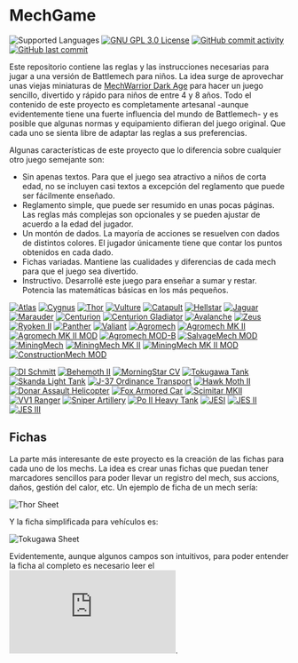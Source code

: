 # MechGame
![Supported Languages](https://img.shields.io/badge/Supported-%F0%9F%87%AA%F0%9F%87%B8languages-blue.svg)
[![GNU GPL 3.0 License](https://img.shields.io/badge/license-GNU_GPL_3.0-brightgreen.svg)](https://github.com/softwaremagico/MechGame/blob/main/LICENSE)
[![GitHub commit activity](https://img.shields.io/github/commit-activity/y/softwaremagico/MechGame)](https://github.com/softwaremagico/MechGame)
[![GitHub last commit](https://img.shields.io/github/last-commit/softwaremagico/MechGame)](https://github.com/softwaremagico/MechGame)

Este repositorio contiene las reglas y las instrucciones necesarias para jugar a una versión de Battlemech para niños. La idea surge de aprovechar unas viejas miniaturas de [MechWarrior Dark Age](https://en.wikipedia.org/wiki/MechWarrior:_Dark_Age) para hacer un juego sencillo, divertido y rápido para niños de entre 4 y 8 años. Todo el contenido de este proyecto es completamente artesanal -aunque evidentemente tiene una fuerte influencia del mundo de Battlemech- y es posible que algunas normas y equipamiento difieran del juego original. Que cada uno se sienta libre de adaptar las reglas a sus preferencias. 

Algunas características de este proyecto que lo diferencia sobre cualquier otro juego semejante son:

- Sin apenas textos. Para que el juego sea atractivo a niños de corta edad, no se incluyen casi textos a excepción del reglamento que puede ser fácilmente enseñado. 
- Reglamento simple, que puede ser resumido en unas pocas páginas. Las reglas más complejas son opcionales y se pueden ajustar de acuerdo a la edad del jugador. 
- Un montón de dados. La mayoría de acciones se resuelven con dados de distintos colores. El jugador únicamente tiene que contar los puntos obtenidos en cada dado. 
- Fichas variadas. Mantiene las cualidades y diferencias de cada mech para que el juego sea divertido. 
- Instructivo. Desarrollé este juego para enseñar a sumar y restar. Potencia las matemáticas básicas en los más pequeños. 

[![Atlas](https://github.com/softwaremagico/MechGame/blob/main/Mechs/Drawings/DereckHasbani.svg)](https://github.com/softwaremagico/MechGame/blob/main/Mechs/Atlas%20K2.svg)
[![Cygnus](https://github.com/softwaremagico/MechGame/blob/main/Mechs/Drawings/Cygnus.svg)](https://github.com/softwaremagico/MechGame/blob/main/Mechs/Cygnus.svg)
[![Thor](https://github.com/softwaremagico/MechGame/blob/main/Mechs/Drawings/Thor.svg)](https://github.com/softwaremagico/MechGame/blob/main/Mechs/Thor.svg)
[![Vulture](https://github.com/softwaremagico/MechGame/blob/main/Mechs/Drawings/Vulture%20MK%20IV.svg)](https://github.com/softwaremagico/MechGame/blob/main/Mechs/Vulture%20MK%20IV.svg)
[![Catapult](https://github.com/softwaremagico/MechGame/blob/main/Mechs/Drawings/Catapult.svg)](https://github.com/softwaremagico/MechGame/blob/main/Mechs/Catapult.svg)
[![Hellstar](https://github.com/softwaremagico/MechGame/blob/main/Mechs/Drawings/Hellstar.svg)](https://github.com/softwaremagico/MechGame/blob/main/Mechs/Hellstar.svg)
[![Jaguar](https://github.com/softwaremagico/MechGame/blob/main/Mechs/Drawings/Jaguar.svg)](https://github.com/softwaremagico/MechGame/blob/main/Mechs/Jaguar%20JGR-20-L.svg)
[![Marauder](https://github.com/softwaremagico/MechGame/blob/main/Mechs/Drawings/Marauder.svg)](https://github.com/softwaremagico/MechGame/blob/main/Mechs/Marauder%20II%20C.svg)
[![Centurion](https://github.com/softwaremagico/MechGame/blob/main/Mechs/Drawings/Centurion.svg)](https://github.com/softwaremagico/MechGame/blob/main/Mechs/Centurion.svg)
[![Centurion Gladiator](https://github.com/softwaremagico/MechGame/blob/main/Mechs/Drawings/Centurion%20Gladiator.svg)](https://github.com/softwaremagico/MechGame/blob/main/Mechs/Centurion%20Gladiator.svg)
[![Avalanche](https://github.com/softwaremagico/MechGame/blob/main/Mechs/Drawings/Avalanche.svg)](https://github.com/softwaremagico/MechGame/blob/main/Mechs/Avalanche.svg)
[![Zeus](https://github.com/softwaremagico/MechGame/blob/main/Mechs/Drawings/Zeus.svg)](https://github.com/softwaremagico/MechGame/blob/main/Mechs/Zeus.svg)
[![Ryoken II](https://github.com/softwaremagico/MechGame/blob/main/Mechs/Drawings/Ryoken%20II.svg)](https://github.com/softwaremagico/MechGame/blob/main/Mechs/Ryoken%20II.svg)
[![Panther](https://github.com/softwaremagico/MechGame/blob/main/Mechs/Drawings/Panther.svg)](https://github.com/softwaremagico/MechGame/blob/main/Mechs/Panther.svg)
[![Valiant](https://github.com/softwaremagico/MechGame/blob/main/Mechs/Drawings/Valiant.svg)](https://github.com/softwaremagico/MechGame/blob/main/Mechs/Valiant.svg)
[![Agromech](https://github.com/softwaremagico/MechGame/blob/main/Mechs/Drawings/Agromech.svg)](https://github.com/softwaremagico/MechGame/blob/main/Mechs/Agromech.svg)
[![Agromech MK II](https://github.com/softwaremagico/MechGame/blob/main/Mechs/Drawings/Agromech%20MK%20II.svg)](https://github.com/softwaremagico/MechGame/blob/main/Mechs/Agromech%20MK%20II.svg)
[![Agromech MK II MOD](https://github.com/softwaremagico/MechGame/blob/main/Mechs/Drawings/Agromech%20MK%20II%20MOD.svg)](https://github.com/softwaremagico/MechGame/blob/main/Mechs/Agromech%20MK%20II%20MOD.svg)
[![Agromech MOD-B](https://github.com/softwaremagico/MechGame/blob/main/Mechs/Drawings/Agromech%20MOD-B.svg)](https://github.com/softwaremagico/MechGame/blob/main/Mechs/Agromech%20MOD-B.svg)
[![SalvageMech MOD](https://github.com/softwaremagico/MechGame/blob/main/Mechs/Drawings/SalvageMech.svg)](https://github.com/softwaremagico/MechGame/blob/main/Mechs/SalvageMech.svg)
[![MiningMech](https://github.com/softwaremagico/MechGame/blob/main/Mechs/Drawings/MiningMech.svg)](https://github.com/softwaremagico/MechGame/blob/main/Mechs/MiningMech.svg)
[![MiningMech MK II](https://github.com/softwaremagico/MechGame/blob/main/Mechs/Drawings/MiningMech%20MK%20II.svg)](https://github.com/softwaremagico/MechGame/blob/main/Mechs/MiningMech%20MK%20II.svg)
[![MiningMech MK II MOD](https://github.com/softwaremagico/MechGame/blob/main/Mechs/Drawings/MiningMech%20MK%20II%20MOD.svg)](https://github.com/softwaremagico/MechGame/blob/main/Mechs/MiningMech%20MK%20II%20MOD.svg)
[![ConstructionMech MOD](https://github.com/softwaremagico/MechGame/blob/main/Mechs/Drawings/ConstructionMech.svg)](https://github.com/softwaremagico/MechGame/blob/main/Mechs/ConstructionMech.svg)


[![DI Schmitt](https://github.com/softwaremagico/MechGame/blob/main/Vehicles/Drawings/DI%20Schmitt.svg)](https://github.com/softwaremagico/MechGame/blob/main/Vehicles/DI%20Schmitt.svg)
[![Behemoth II](https://github.com/softwaremagico/MechGame/blob/main/Vehicles/Drawings/Behemoth%20II.svg)](https://github.com/softwaremagico/MechGame/blob/main/Vehicles/Behemoth%20II.svg)
[![MorningStar CV](https://github.com/softwaremagico/MechGame/blob/main/Vehicles/Drawings/MorningStar%20CV.svg)](https://github.com/softwaremagico/MechGame/blob/main/Vehicles/MorningStar%20CV.svg)
[![Tokugawa Tank](https://github.com/softwaremagico/MechGame/blob/main/Vehicles/Drawings/Tokugawa.svg)](https://github.com/softwaremagico/MechGame/blob/main/Vehicles/Tokugawa%20Tank.svg)
[![Skanda Light Tank](https://github.com/softwaremagico/MechGame/blob/main/Vehicles/Drawings/Skanda.svg)](https://github.com/softwaremagico/MechGame/blob/main/Vehicles/Skanda.svg)
[![J-37 Ordinance Transport](https://github.com/softwaremagico/MechGame/blob/main/Vehicles/Drawings/J-37%20Ordinance%20Transport.svg)](https://github.com/softwaremagico/MechGame/blob/main/Vehicles/J-37%20Ordinance%20Transport.svg)
[![Hawk Moth II](https://github.com/softwaremagico/MechGame/blob/main/Vehicles/Drawings/Hawk%20Moth%20II.svg)](https://github.com/softwaremagico/MechGame/blob/main/Vehicles/Hawk%20Moth%20II.svg)
[![Donar Assault Helicopter](https://github.com/softwaremagico/MechGame/blob/main/Vehicles/Drawings/Donar%20Assault%20Helicopter.svg)](https://github.com/softwaremagico/MechGame/blob/main/Vehicles/Donar%20Assault%20Helicopter.svg)
[![Fox Armored Car](https://github.com/softwaremagico/MechGame/blob/main/Vehicles/Drawings/Fox%20Armored%20Car.svg)](https://github.com/softwaremagico/MechGame/blob/main/Vehicles/Fox%20Armored%20Car.svg)
[![Scimitar MKII](https://github.com/softwaremagico/MechGame/blob/main/Vehicles/Drawings/Scimitar%20MK%20II.svg)](https://github.com/softwaremagico/MechGame/blob/main/Vehicles/Scimitar%20MK%20II.svg)
[![VV1 Ranger](https://github.com/softwaremagico/MechGame/blob/main/Vehicles/Drawings/VV1%20Ranger.svg)](https://github.com/softwaremagico/MechGame/blob/main/Vehicles/VV1%20Ranger.svg)
[![Sniper Artillery](https://github.com/softwaremagico/MechGame/blob/main/Vehicles/Drawings/Sniper%20Artillery.svg)](https://github.com/softwaremagico/MechGame/blob/main/Vehicles/Sniper%20Artillery.svg)
[![Po II Heavy Tank](https://github.com/softwaremagico/MechGame/blob/main/Vehicles/Drawings/Po%20II%20Heavy%20Tank.svg)](https://github.com/softwaremagico/MechGame/blob/main/Vehicles/Po%20II%20Heavy%20Tank.svg)
[![JESI](https://github.com/softwaremagico/MechGame/blob/main/Vehicles/Drawings/JES%20I.svg)](https://github.com/softwaremagico/MechGame/blob/main/Vehicles/JES%20I.svg)
[![JES II](https://github.com/softwaremagico/MechGame/blob/main/Vehicles/Drawings/JES%20II.svg)](https://github.com/softwaremagico/MechGame/blob/main/Vehicles/JES%20II.svg)
[![JES III](https://github.com/softwaremagico/MechGame/blob/main/Vehicles/Drawings/JES%20III.svg)](https://github.com/softwaremagico/MechGame/blob/main/Vehicles/JES%20III.svg)

## Fichas
La parte más interesante de este proyecto es la creación de las fichas para cada uno de los mechs. La idea es crear unas fichas que puedan tener marcadores sencillos para poder llevar un registro del mech, sus accions, daños, gestión del calor, etc. Un ejemplo de ficha de un mech sería:

![Thor Sheet](https://github.com/softwaremagico/MechGame/blob/main/PNG/Thor.png)

Y la ficha simplificada para vehículos es:

![Tokugawa Sheet](https://github.com/softwaremagico/MechGame/blob/main/PNG/Tokugawa%20Tank.png)

Evidentemente, aunque algunos campos son intuitivos, para poder entender la ficha al completo es necesario leer el ![Reglamento](https://github.com/softwaremagico/MechGame/blob/main/Rules/Reglamento.pdf). 
